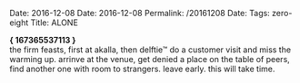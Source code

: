 Date: 2016-12-08
Date: 2016-12-08
Permalink: /20161208
Date: 
Tags: zero-eight 
Title: ALONE
  
**{ 167365537113 }**  
the firm feasts, first at akalla, then delftie™ do a customer visit and miss the warming up. arrinve at the venue, get denied a place on the table of peers, find another one with room to strangers. leave early. this will take time.
